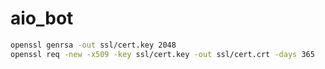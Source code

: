 # aio_bot

```bash
openssl genrsa -out ssl/cert.key 2048
openssl req -new -x509 -key ssl/cert.key -out ssl/cert.crt -days 365
```

